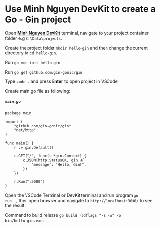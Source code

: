 # Use Minh Nguyen DevKit to create a Go - Gin project

Open [**Minh Nguyen DevKit**](../README.md) terminal, navigate to your project container folder e.g `C:\Data\projects`.

Create the project folder `mkdir hello-gin` and then change the current directory to `cd hello-gin`.

Run <code>go mod init hello-gin</code>

Run <code>go get github.com/gin-gonic/gin</code>

Type `code .` and press **Enter** to open project in VSCode

Create main.go file as following:

<h5><strong><code>main.go</code></strong></h5>

```golang
package main

import (
    "github.com/gin-gonic/gin"
    "net/http"
)

func main() {
    r := gin.Default()

    r.GET("/", func(c *gin.Context) {
        c.JSON(http.StatusOK, gin.H{
            "message": "Hello, Gin!",
        })
    })

    r.Run(":3000")
}
```

Open the VSCode Terminal or DevKit terminal and run program <code>go run .</code>, then open browser and navigate to `http://localhost:3000/` to see the result.

Command to build release <code>go build -ldflags "-s -w" -o bin/hello-gin.exe</code>.
